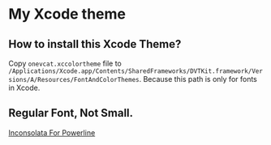 # My Xcode theme

## How to install this Xcode Theme?
Copy `onevcat.xccolortheme` file to `/Applications/Xcode.app/Contents/SharedFrameworks/DVTKit.framework/Versions/A/Resources/FontAndColorThemes`. 
Because this path is only for fonts in Xcode.

## Regular Font, Not Small. 

[Inconsolata For Powerline](https://github.com/powerline/fonts/raw/master/Inconsolata/Inconsolata%20for%20Powerline.otf)
